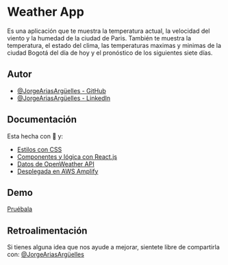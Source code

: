 
# Weather App

Es una aplicación que te muestra la temperatura actual, la velocidad del viento y la humedad de la ciudad de Paris.
También te muestra la temperatura, el estado del clima, las temperaturas maximas y minimas de la ciudad Bogotá del día de hoy y el pronóstico de los siguientes siete días.

## Autor

- [@JorgeAriasArgüelles - GitHub](https://github.com/jorgearguellles)
- [@JorgeAriasArgüelles - LinkedIn](https://www.linkedin.com/in/jorgeariasarguelles/)

  
## Documentación

Esta hecha con :green_heart: y:

* [Estilos con CSS](https://developer.mozilla.org/es/docs/Web/CSS)
* [Componentes y lógica con React.js](https://es.reactjs.org)
* [Datos de OpenWeather API](https://es.reactjs.org)
* [Desplegada en AWS Amplify](https://aws.amazon.com)

  
## Demo

[Pruébala](https://main.d32onoc11tul47.amplifyapp.com)

  
## Retroalimentación

Si tienes alguna idea que nos ayude a mejorar, sientete libre de compartirla con: [@JorgeAriasArgüelles](https://www.linkedin.com/in/jorgeariasarguelles/)


  
